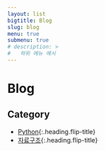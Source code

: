 ```yaml
---
layout: list
bigtitle: Blog
slug: blog
menu: true
submenu: true
# description: >
#   하위 메뉴 예시
---
```


# Blog

## Category

* [Python]{:.heading.flip-title} 
* [자료구조]{:.heading.flip-title} 

[Python]: /python/
[자료구조]: /자료구조/

